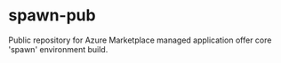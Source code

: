 # spawn-pub
Public repository for Azure Marketplace managed application offer core 'spawn' environment build.
